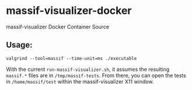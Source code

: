 # massif-visualizer-docker
massif-visualizer Docker Container Source

## Usage:

`valgrind --tool=massif --time-unit=ms ./executable`

With the current `run-massif-visualizer.sh`, it assumes the resulting `massif.*` files are in `/tmp/massif-tests`. From there, you can open the tests in `/home/massif/test` within the massif-visualizer X11 window.

